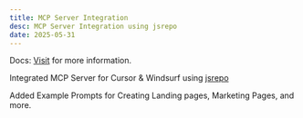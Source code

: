 ```yaml
---
title: MCP Server Integration
desc: MCP Server Integration using jsrepo
date: 2025-05-31
---
```


Docs: [Visit](/docs/mcp) for more information.

Integrated MCP Server for Cursor & Windsurf using [jsrepo](https://jsrepo.dev/docs/registry/mcp)

Added Example Prompts for Creating Landing pages, Marketing Pages, and more.
